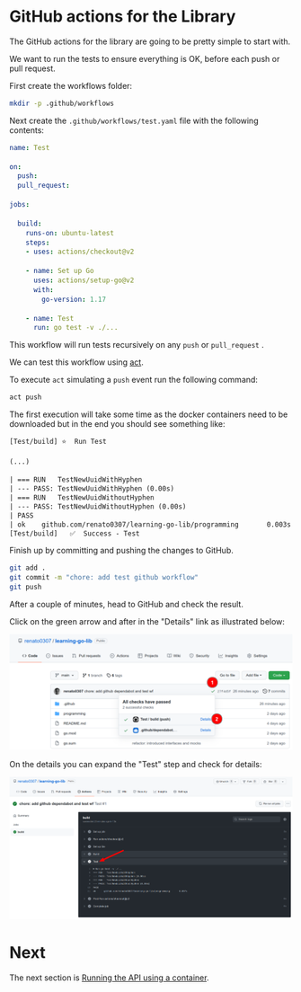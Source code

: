 # GitHub actions for the Library

The GitHub actions for the library are going to be pretty simple to start with.

We want to run the tests to ensure everything is OK, before each push or
pull request.

First create the workflows folder:

```sh
mkdir -p .github/workflows
```

Next create the `.github/workflows/test.yaml` file with the following contents:

```yaml
name: Test

on:
  push:
  pull_request:

jobs:

  build:
    runs-on: ubuntu-latest
    steps:
    - uses: actions/checkout@v2

    - name: Set up Go
      uses: actions/setup-go@v2
      with:
        go-version: 1.17

    - name: Test
      run: go test -v ./...
```

This workflow will run tests recursively on any `push` or `pull_request` .

We can test this workflow using [act](it2-github-action-running-locally.md).

To execute `act` simulating a `push` event run the following command:

```sh
act push
```

The first execution will take some time as the docker containers need to be
downloaded but in the end you should see something like:

```
[Test/build] ⭐  Run Test

(...)

| === RUN   TestNewUuidWithHyphen
| --- PASS: TestNewUuidWithHyphen (0.00s)
| === RUN   TestNewUuidWithoutHyphen
| --- PASS: TestNewUuidWithoutHyphen (0.00s)
| PASS
| ok    github.com/renato0307/learning-go-lib/programming       0.003s
[Test/build]   ✅  Success - Test
```

Finish up by committing and pushing the changes to GitHub.

```sh
git add .
git commit -m "chore: add test github workflow"
git push
```

After a couple of minutes, head to GitHub and check the result.

Click on the green arrow and after in the "Details" link as illustrated below:

![Library](/assets/github-actions-for-the-library-1.png)

On the details you can expand the "Test" step and check for details:

![Library](/assets/github-actions-for-the-library-2.png)

# Next
 
The next section is
[Running the API using a container](it2-run-api-using-container.md).
